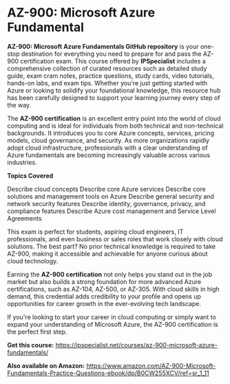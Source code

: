 # AZ-900: Microsoft Azure Fundamental

**AZ-900: Microsoft Azure Fundamentals GitHub repository** is your one-stop destination for everything you need to prepare for and pass the AZ-900 certification exam. This course offered by **IPSpecialist** includes a comprehensive collection of curated resources such as detailed study guide, exam cram notes, practice questions,  study cards, video tutorials, hands-on labs, and exam tips. Whether you're just getting started with Azure or looking to solidify your foundational knowledge, this resource hub has been carefully designed to support your learning journey every step of the way.

The **AZ-900 certification** is an excellent entry point into the world of cloud computing and is ideal for individuals from both technical and non-technical backgrounds. It introduces you to core Azure concepts, services, pricing models, cloud governance, and security. As more organizations rapidly adopt cloud infrastructure, professionals with a clear understanding of Azure fundamentals are becoming increasingly valuable across various industries.

**Topics Covered**

Describe cloud concepts
Describe core Azure services
Describe core solutions and management tools on Azure
Describe general security and network security features
Describe identity, governance, privacy, and compliance features
Describe Azure cost management and Service Level Agreements

This exam is perfect for students, aspiring cloud engineers, IT professionals, and even business or sales roles that work closely with cloud solutions. The best part? No prior technical knowledge is required to take AZ-900, making it accessible and achievable for anyone curious about cloud technology.

Earning the **AZ-900 certification** not only helps you stand out in the job market but also builds a strong foundation for more advanced Azure certifications, such as AZ-104, AZ-500, or AZ-305. With cloud skills in high demand, this credential adds credibility to your profile and opens up opportunities for career growth in the ever-evolving tech landscape.

If you're looking to start your career in cloud computing or simply want to expand your understanding of Microsoft Azure, the AZ-900 certification is the perfect first step.

**Get this course:** https://ipspecialist.net/courses/az-900-microsoft-azure-fundamentals/

**Also available on Amazon:** https://www.amazon.com/AZ-900-Microsoft-Fundamentals-Practice-Questions-ebook/dp/B0CW255XCV/ref=sr_1_11


